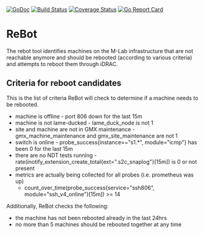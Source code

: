 [![GoDoc](https://godoc.org/github.com/m-lab/rebot?status.svg)](https://godoc.org/github.com/m-lab/rebot) [![Build Status](https://travis-ci.org/m-lab/rebot.svg?branch=master)](https://travis-ci.org/m-lab/rebot) [![Coverage Status](https://coveralls.io/repos/github/m-lab/rebot/badge.svg?branch=master)](https://coveralls.io/github/m-lab/rebot?branch=master) [![Go Report Card](https://goreportcard.com/badge/github.com/m-lab/rebot)](https://goreportcard.com/report/github.com/m-lab/rebot)

ReBot
======
The rebot tool identifies machines on the M-Lab infrastructure that are not
reachable anymore and should be rebooted (according to various criteria) and
attempts to reboot them through iDRAC.

Criteria for reboot candidates
---

This is the list of criteria ReBot will check to determine if a machine needs
to be rebooted.

- machine is offline - port 806 down for the last 15m
- machine is not lame-ducked - lame_duck_node is not 1
- site and machine are not in GMX maintenance - gmx_machine_maintenance and gmx_site_maintenance are not 1
- switch is online - probe_success{instance=~"s1.*", module="icmp"} has been 0 for the last 15m
- there are no NDT tests running - rate(inotify_extension_create_total{ext=".s2c_snaplog"}[15m]) is 0 or not present
- metrics are actually being collected for all probes (i.e. prometheus was up)
  - count_over_time(probe_success{service="ssh806", module="ssh_v4_online"}[15m]) >= 14

Additionally, ReBot checks the following:
- the machine has not been rebooted already in the last 24hrs
- no more than 5 machines should be rebooted together at any time
